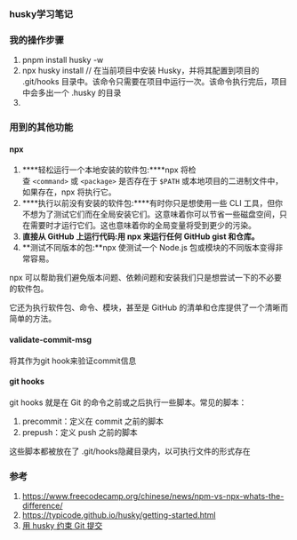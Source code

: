 ### husky学习笔记

### 我的操作步骤
1. pnpm install husky -w
2. npx husky install // 在当前项目中安装 Husky，并将其配置到项目的 .git/hooks 目录中。该命令只需要在项目中运行一次。该命令执行完后，项目中会多出一个 .husky 的目录
3. 



### 用到的其他功能
#### npx
1. ****轻松运行一个本地安装的软件包:****npx 将检查 `<command>` 或 `<package>` 是否存在于 `$PATH` 或本地项目的二进制文件中，如果存在，npx 将执行它。
2. ****执行以前没有安装的软件包:****有时你只是想使用一些 CLI 工具，但你不想为了测试它们而在全局安装它们。这意味着你可以节省一些磁盘空间，只在需要时才运行它们。这也意味着你的全局变量将受到更少的污染。
3. ****直接从 GitHub 上运行代码:用 npx 来运行任何 GitHub gist 和仓库。****
4. **测试不同版本的包:**npx 使测试一个 Node.js 包或模块的不同版本变得非常容易。

npx 可以帮助我们避免版本问题、依赖问题和安装我们只是想尝试一下的不必要的软件包。

它还为执行软件包、命令、模块，甚至是 GitHub 的清单和仓库提供了一个清晰而简单的方法。

#### validate-commit-msg

将其作为git hook来验证commit信息

#### git hooks

git hooks 就是在 Git 的命令之前或之后执行一些脚本。常见的脚本：
1. precommit：定义在 commit 之前的脚本 
2. prepush：定义 push 之前的脚本

这些脚本都被放在了 .git/hooks隐藏目录内，以可执行文件的形式存在



### 参考

1. https://www.freecodecamp.org/chinese/news/npm-vs-npx-whats-the-difference/
2. https://typicode.github.io/husky/getting-started.html
3. [用 husky 约束 Git 提交](https://juejin.cn/post/7154010934401302541)
